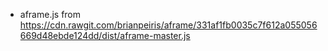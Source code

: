 - aframe.js from https://cdn.rawgit.com/brianpeiris/aframe/331af1fb0035c7f612a055056669d48ebde124dd/dist/aframe-master.js

